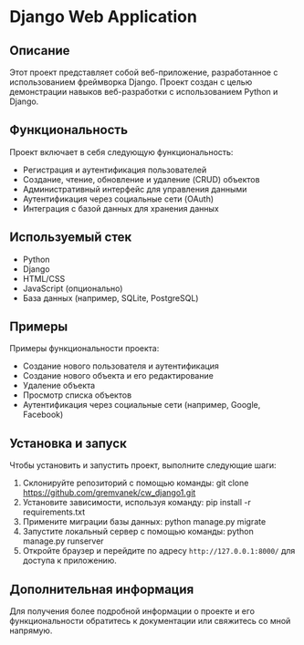 # Django Web Application

## Описание
Этот проект представляет собой веб-приложение, разработанное с использованием фреймворка Django. Проект создан с целью демонстрации навыков веб-разработки с использованием Python и Django.

## Функциональность
Проект включает в себя следующую функциональность:
- Регистрация и аутентификация пользователей
- Создание, чтение, обновление и удаление (CRUD) объектов
- Административный интерфейс для управления данными
- Аутентификация через социальные сети (OAuth)
- Интеграция с базой данных для хранения данных

## Используемый стек
- Python
- Django
- HTML/CSS
- JavaScript (опционально)
- База данных (например, SQLite, PostgreSQL)

## Примеры
Примеры функциональности проекта:
- Создание нового пользователя и аутентификация
- Создание нового объекта и его редактирование
- Удаление объекта
- Просмотр списка объектов
- Аутентификация через социальные сети (например, Google, Facebook)

## Установка и запуск
Чтобы установить и запустить проект, выполните следующие шаги:
1. Склонируйте репозиторий с помощью команды: git clone https://github.com/gremvanek/cw_django1.git 
2. Установите зависимости, используя команду: pip install -r requirements.txt
3. Примените миграции базы данных: python manage.py migrate
4. Запустите локальный сервер с помощью команды: python manage.py runserver
5. Откройте браузер и перейдите по адресу `http://127.0.0.1:8000/` для доступа к приложению.

## Дополнительная информация
Для получения более подробной информации о проекте и его функциональности обратитесь к документации или свяжитесь со мной напрямую.
